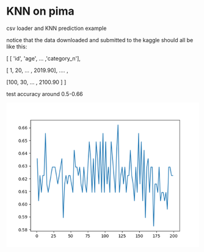 # KNN on pima
csv loader and KNN prediction example

notice that the data downloaded and submitted to the kaggle should all be like this:

[ [ 'id', 'age', ... ,'category_n'],

[ 1, 20, ... , 2019.90], .... ,

[100, 30, ... , 2100.90 ] ]

test accuracy around 0.5-0.66

![K-test accuracy](https://github.com/mummy2358/KNN_pima/blob/master/Figure_1-1.png)
